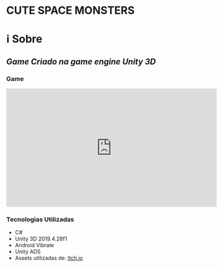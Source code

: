 # CUTE SPACE MONSTERS
# ℹ Sobre
## *Game Criado na game engine Unity 3D*

### Game

<iframe width="560" height="315" src="https://www.youtube.com/watch?v=XZZJaYRCx7w" title="YouTube video player" frameborder="0" allow="accelerometer; autoplay; clipboard-write; encrypted-media; gyroscope; picture-in-picture" allowfullscreen>
</iframe>

### Tecnologias Utilizadas
<ul>
  <li>C#</li>
  <li>Unity 3D 2019.4.28f1</li>
  <li>Android Vibrate</li>
  <li>Unity ADS</l1>
  <li>Assets utilizadas de: <a href="https://itch.io/">Itch.io</a></li>
</ul>
